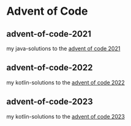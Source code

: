 # Advent of Code

## advent-of-code-2021
my java-solutions to the [advent of code 2021](https://adventofcode.com/2021)

## advent-of-code-2022
my kotlin-solutions to the [advent of code 2022](https://adventofcode.com/2022)

## advent-of-code-2023
my kotlin-solutions to the [advent of code 2023](https://adventofcode.com/2023)
